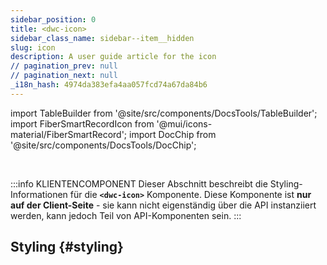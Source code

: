 ```yaml
---
sidebar_position: 0
title: <dwc-icon>
sidebar_class_name: sidebar--item__hidden
slug: icon
description: A user guide article for the icon
// pagination_prev: null
// pagination_next: null
_i18n_hash: 4974da383efa4aa057fcd74a67da84b6
---
```

import TableBuilder from '@site/src/components/DocsTools/TableBuilder';
import FiberSmartRecordIcon from '@mui/icons-material/FiberSmartRecord';
import DocChip from '@site/src/components/DocsTools/DocChip';

<DocChip chip='shadow' />

<br />

:::info KLIENTENCOMPONENT
Dieser Abschnitt beschreibt die Styling-Informationen für die **`<dwc-icon>`** Komponente. Diese Komponente ist **nur auf der Client-Seite** - sie kann nicht eigenständig über die API instanziiert werden, kann jedoch Teil von API-Komponenten sein.
:::

## Styling {#styling}

<TableBuilder name="dwc-icon" clientComponent />
